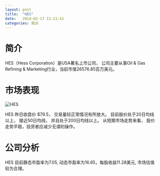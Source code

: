 ```yaml
---
layout: post
title:  "HES"
date:   2014-02-17 12:21:41
categories: 观点
---
```


# 简介
HES（Hess Corporation）是USA著名上市公司，
公司主要从事Oil & Gas Refining & Marketing行业，当前市值26576.85百万美元。

# 市场表现

![HES](http://finviz.com/chart.ashx?t=HES&ty=c&ta=1&p=d&s=l)

HES 昨日收盘价 $79.5，
交易量较正常情况有所放大。
目前股价处于20日均线以上，
接近50日均线，
并且处于200日均线以上。
从短期市场走势来看，
股价走势平稳，投资者应减少无谓的操作。

# 公司分析
HES 目前静态市盈率为7.05, 动态市盈率为16.65，每股收益11.28美元,
市场估值较为合理。
